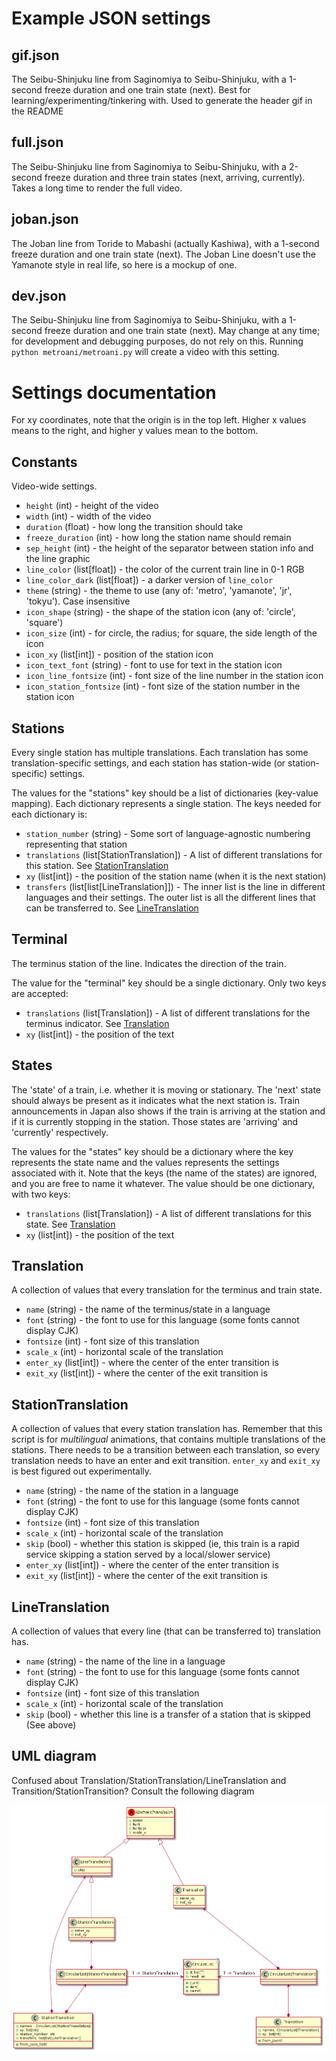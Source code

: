 # Example JSON settings

## gif.json

The Seibu-Shinjuku line from Saginomiya to Seibu-Shinjuku, with a 1-second freeze duration and one train state (next). Best for learning/experimenting/tinkering with. Used to generate the header gif in the README

## full.json

The Seibu-Shinjuku line from Saginomiya to Seibu-Shinjuku, with a 2-second freeze duration and three train states (next, arriving, currently). Takes a long time to render the full video.

## joban.json

The Joban line from Toride to Mabashi (actually Kashiwa), with a 1-second freeze duration and one train state (next). The Joban Line doesn't use the Yamanote style in real life, so here is a mockup of one.

## dev.json

The Seibu-Shinjuku line from Saginomiya to Seibu-Shinjuku, with a 1-second freeze duration and one train state (next). May change at any time; for development and debugging purposes, do not rely on this. Running `python metroani/metroani.py` will create a video with this setting.


# Settings documentation

For xy coordinates, note that the origin is in the top left. Higher x values means to the right, and higher y values mean to the bottom.

## Constants

Video-wide settings.

- `height` (int) - height of the video
- `width` (int) - width of the video
- `duration` (float) - how long the transition should take
- `freeze_duration` (int) - how long the station name should remain
- `sep_height` (int) - the height of the separator between station info and the line graphic
- `line_color` (list[float]) - the color of the current train line in 0-1 RGB
- `line_color_dark` (list[float]) - a darker version of `line_color`
- `theme` (string) - the theme to use (any of: 'metro', 'yamanote', 'jr', 'tokyu'). Case insensitive
- `icon_shape` (string) -  the shape of the station icon (any of: 'circle', 'square')
- `icon_size` (int) - for circle, the radius; for square, the side length of the icon
- `icon_xy` (list[int]) - position of the station icon
- `icon_text_font` (string) - font to use for text in the station icon
- `icon_line_fontsize` (int) - font size of the line number in the station icon
- `icon_station_fontsize` (int) - font size of the station number in the station icon

## Stations

Every single station has multiple translations. Each translation has some translation-specific settings, and each station has station-wide (or station-specific) settings.

The values for the "stations" key should be a list of dictionaries (key-value mapping). Each dictionary represents a single station. The keys needed for each dictionary is:

- `station_number` (string) - Some sort of language-agnostic numbering representing that station
- `translations` (list[StationTranslation]) - A list of different translations for this station. See [StationTranslation](#StationTranslation)
- `xy` (list[int]) - the position of the station name (when it is the next station)
- `transfers` (list[list[LineTranslation]]) - The inner list is the line in different languages and their settings. The outer list is all the different lines that can be transferred to. See [LineTranslation](#LineTranslation)

## Terminal

The terminus station of the line. Indicates the direction of the train.

The value for the "terminal" key should be a single dictionary. Only two keys are accepted:

- `translations` (list[Translation]) - A list of different translations for the terminus indicator. See [Translation](#Translation)
- `xy` (list[int]) - the position of the text

## States

The 'state' of a train, i.e. whether it is moving or stationary. The 'next' state should always be present as it indicates what the next station is. Train announcements in Japan also shows if the train is arriving at the station and if it is currently stopping in the station. Those states are 'arriving' and 'currently' respectively.

The values for the "states" key should be a dictionary where the key represents the state name and the values represents the settings associated with it. Note that the keys (the name of the states) are ignored, and you are free to name it whatever. The value should be one dictionary, with two keys:

- `translations` (list[Translation]) - A list of different translations for this state. See [Translation](#Translation)
- `xy` (list[int]) - the position of the text


## Translation

A collection of values that every translation for the terminus and train state.

- `name` (string) - the name of the terminus/state in a language
- `font` (string) - the font to use for this language (some fonts cannot display CJK)
- `fontsize` (int) - font size of this translation
- `scale_x` (int) - horizontal scale of the translation
- `enter_xy` (list[int]) - where the center of the enter transition is
- `exit_xy` (list[int]) - where the center of the exit transition is


## StationTranslation

A collection of values that every station translation has. Remember that this script is for *multilingual* animations, that contains multiple translations of the stations. There needs to be a transition between each translation, so every translation needs to have an enter and exit transition. `enter_xy` and `exit_xy` is best figured out experimentally.

- `name` (string) - the name of the station in a language
- `font` (string) - the font to use for this language (some fonts cannot display CJK)
- `fontsize` (int) - font size of this translation
- `scale_x` (int) - horizontal scale of the translation
- `skip` (bool) - whether this station is skipped (ie, this train is a rapid service skipping a station served by a local/slower service)
- `enter_xy` (list[int]) - where the center of the enter transition is
- `exit_xy` (list[int]) - where the center of the exit transition is


## LineTranslation

A collection of values that every line (that can be transferred to) translation has.

- `name` (string) - the name of the line in a language
- `font` (string) - the font to use for this language (some fonts cannot display CJK)
- `fontsize` (int) - font size of this translation
- `scale_x` (int) - horizontal scale of the translation
- `skip` (bool) - whether this line is a transfer of a station that is skipped (See above)


## UML diagram

Confused about Translation/StationTranslation/LineTranslation and Transition/StationTransition? Consult the following diagram

![classes](puml/render/classes.png)
